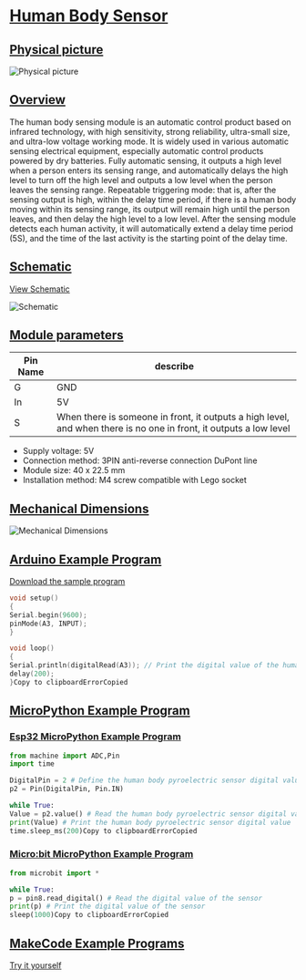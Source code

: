 # [Human Body Sensor](http://localhost:3000/#/en/ph2.0_sensors/sensors/human_body_sensor/human_body_sensor?id=人体热释电传感器)

## [Physical picture](http://localhost:3000/#/en/ph2.0_sensors/sensors/human_body_sensor/human_body_sensor?id=实物图)



![Physical picture](http://localhost:3000/en/ph2.0_sensors/sensors/human_body_sensor/picture/human_body_sensor.png)



## [Overview](http://localhost:3000/#/en/ph2.0_sensors/sensors/human_body_sensor/human_body_sensor?id=概述)

The human body sensing module is an automatic control product based on infrared technology, with high sensitivity, strong reliability, ultra-small size, and ultra-low voltage working mode. It is widely used in various automatic sensing electrical equipment, especially automatic control products powered by dry batteries. Fully automatic sensing, it outputs a high level when a person enters its sensing range, and automatically delays the high level to turn off the high level and outputs a low level when the person leaves the sensing range. Repeatable triggering mode: that is, after the sensing output is high, within the delay time period, if there is a human body moving within its sensing range, its output will remain high until the person leaves, and then delay the high level to a low level. After the sensing module detects each human activity, it will automatically extend a delay time period (5S), and the time of the last activity is the starting point of the delay time.

## [Schematic](http://localhost:3000/#/en/ph2.0_sensors/sensors/human_body_sensor/human_body_sensor?id=原理图)

[View Schematic](http://localhost:3000/zh-cn/ph2.0_sensors/sensors/human_body_sensor/human_body_sensor_schematic.pdf)



![Schematic](http://localhost:3000/en/ph2.0_sensors/sensors/human_body_sensor/picture/human_body_sensor_schematic.png)



## [Module parameters](http://localhost:3000/#/en/ph2.0_sensors/sensors/human_body_sensor/human_body_sensor?id=模块参数)

| Pin Name | describe                                                     |
| -------- | ------------------------------------------------------------ |
| G        | GND                                                          |
| In       | 5V                                                           |
| S        | When there is someone in front, it outputs a high level, and when there is no one in front, it outputs a low level |

- Supply voltage: 5V
- Connection method: 3PIN anti-reverse connection DuPont line
- Module size: 40 x 22.5 mm
- Installation method: M4 screw compatible with Lego socket

## [Mechanical Dimensions](http://localhost:3000/#/en/ph2.0_sensors/sensors/human_body_sensor/human_body_sensor?id=机械尺寸图)



![Mechanical Dimensions](http://localhost:3000/en/ph2.0_sensors/sensors/human_body_sensor/picture/human_body_sensor_assembly.png)



## [Arduino Example Program](http://localhost:3000/#/en/ph2.0_sensors/sensors/human_body_sensor/human_body_sensor?id=arduino示例程序)

[Download the sample program](http://localhost:3000/zh-cn/ph2.0_sensors/sensors/grayscale_sensor/grayscale_sensor.zip)

```c
void setup()
{
Serial.begin(9600);
pinMode(A3, INPUT);
}

void loop()
{
Serial.println(digitalRead(A3)); // Print the digital value of the human body pyroelectric sensor
delay(200);
}Copy to clipboardErrorCopied
```

## [MicroPython Example Program](http://localhost:3000/#/en/ph2.0_sensors/sensors/human_body_sensor/human_body_sensor?id=micropython示例程序)

### [Esp32 MicroPython Example Program](http://localhost:3000/#/en/ph2.0_sensors/sensors/human_body_sensor/human_body_sensor?id=esp32-micropython示例程序)



```python
from machine import ADC,Pin
import time

DigitalPin = 2 # Define the human body pyroelectric sensor digital value pin
p2 = Pin(DigitalPin, Pin.IN)

while True:
Value = p2.value() # Read the human body pyroelectric sensor digital value
print(Value) # Print the human body pyroelectric sensor digital value
time.sleep_ms(200)Copy to clipboardErrorCopied
```

### [Micro:bit MicroPython Example Program](http://localhost:3000/#/en/ph2.0_sensors/sensors/human_body_sensor/human_body_sensor?id=microbit-micropython示例程序)



```python
from microbit import *

while True:
p = pin8.read_digital() # Read the digital value of the sensor
print(p) # Print the digital value of the sensor
sleep(1000)Copy to clipboardErrorCopied
```

## [MakeCode Example Programs](http://localhost:3000/#/en/ph2.0_sensors/sensors/human_body_sensor/human_body_sensor?id=makecode示例程序)

[Try it yourself](https://makecode.microbit.org/_Vhka6M8PFXyh)